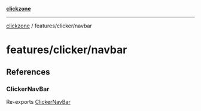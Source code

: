 [**clickzone**](../../../README.md)

***

[clickzone](../../../README.md) / features/clicker/navbar

# features/clicker/navbar

## References

### ClickerNavBar

Re-exports [ClickerNavBar](ui/ClickerNavBar/variables/ClickerNavBar.md)
